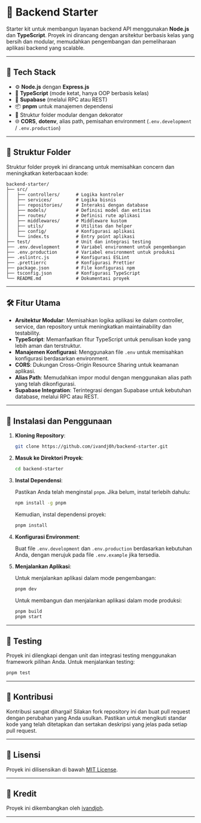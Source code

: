# 💠 Backend Starter

Starter kit untuk membangun layanan backend API menggunakan **Node.js** dan **TypeScript**. Proyek ini dirancang dengan arsitektur berbasis kelas yang bersih dan modular, memudahkan pengembangan dan pemeliharaan aplikasi backend yang scalable.

---

## 🚀 Tech Stack

- ⚙️ **Node.js** dengan **Express.js**
- 🦾 **TypeScript** (mode ketat, hanya OOP berbasis kelas)
- 🦪 **Supabase** (melalui RPC atau REST)
- 📦 **pnpm** untuk manajemen dependensi
- 📁 Struktur folder modular dengan dekorator
- 🌐 **CORS**, **dotenv**, alias path, pemisahan environment (`.env.development` / `.env.production`)

---

## 📁 Struktur Folder

Struktur folder proyek ini dirancang untuk memisahkan concern dan meningkatkan keterbacaan kode:

```
backend-starter/
├── src/
│   ├── controllers/      # Logika kontroler
│   ├── services/         # Logika bisnis
│   ├── repositories/     # Interaksi dengan database
│   ├── models/           # Definisi model dan entitas
│   ├── routes/           # Definisi rute aplikasi
│   ├── middlewares/      # Middleware kustom
│   ├── utils/            # Utilitas dan helper
│   ├── config/           # Konfigurasi aplikasi
│   └── index.ts          # Entry point aplikasi
├── test/                 # Unit dan integrasi testing
├── .env.development      # Variabel environment untuk pengembangan
├── .env.production       # Variabel environment untuk produksi
├── .eslintrc.js          # Konfigurasi ESLint
├── .prettierrc           # Konfigurasi Prettier
├── package.json          # File konfigurasi npm
├── tsconfig.json         # Konfigurasi TypeScript
└── README.md             # Dokumentasi proyek
```

---

## 🛠️ Fitur Utama

- **Arsitektur Modular**: Memisahkan logika aplikasi ke dalam controller, service, dan repository untuk meningkatkan maintainability dan testability.
- **TypeScript**: Memanfaatkan fitur TypeScript untuk penulisan kode yang lebih aman dan terstruktur.
- **Manajemen Konfigurasi**: Menggunakan file `.env` untuk memisahkan konfigurasi berdasarkan environment.
- **CORS**: Dukungan Cross-Origin Resource Sharing untuk keamanan aplikasi.
- **Alias Path**: Memudahkan impor modul dengan menggunakan alias path yang telah dikonfigurasi.
- **Supabase Integration**: Terintegrasi dengan Supabase untuk kebutuhan database, melalui RPC atau REST.

---

## 🚀 Instalasi dan Penggunaan

1. **Kloning Repository**:

   ```bash
   git clone https://github.com/ivandj0h/backend-starter.git
   ```

2. **Masuk ke Direktori Proyek**:

   ```bash
   cd backend-starter
   ```

3. **Instal Dependensi**:

   Pastikan Anda telah menginstal `pnpm`. Jika belum, instal terlebih dahulu:

   ```bash
   npm install -g pnpm
   ```

   Kemudian, instal dependensi proyek:

   ```bash
   pnpm install
   ```

4. **Konfigurasi Environment**:

   Buat file `.env.development` dan `.env.production` berdasarkan kebutuhan Anda, dengan merujuk pada file `.env.example` jika tersedia.

5. **Menjalankan Aplikasi**:

   Untuk menjalankan aplikasi dalam mode pengembangan:

   ```bash
   pnpm dev
   ```

   Untuk membangun dan menjalankan aplikasi dalam mode produksi:

   ```bash
   pnpm build
   pnpm start
   ```

---

## 🧪 Testing

Proyek ini dilengkapi dengan unit dan integrasi testing menggunakan framework pilihan Anda. Untuk menjalankan testing:

```bash
pnpm test
```

---

## 🤝 Kontribusi

Kontribusi sangat dihargai! Silakan fork repository ini dan buat pull request dengan perubahan yang Anda usulkan. Pastikan untuk mengikuti standar kode yang telah ditetapkan dan sertakan deskripsi yang jelas pada setiap pull request.

---

## 📄 Lisensi

Proyek ini dilisensikan di bawah [MIT License](LICENSE).

---

## 🎉 Kredit

Proyek ini dikembangkan oleh [ivandjoh](https://github.com/ivandjoh).

---

